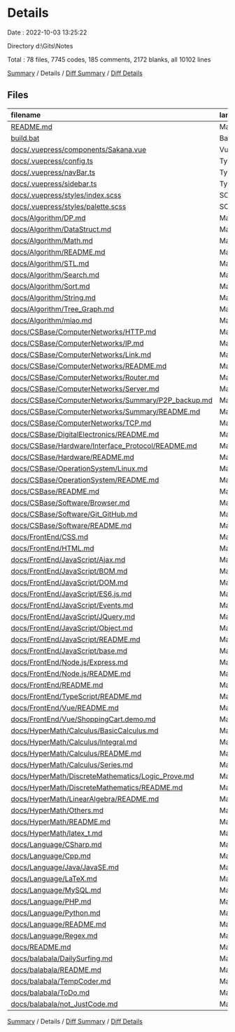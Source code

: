 # Details

Date : 2022-10-03 13:25:22

Directory d:\\Gits\\Notes

Total : 78 files,  7745 codes, 185 comments, 2172 blanks, all 10102 lines

[Summary](results.md) / Details / [Diff Summary](diff.md) / [Diff Details](diff-details.md)

## Files
| filename | language | code | comment | blank | total |
| :--- | :--- | ---: | ---: | ---: | ---: |
| [README.md](/README.md) | Markdown | 1 | 0 | 0 | 1 |
| [build.bat](/build.bat) | Batch | 8 | 0 | 4 | 12 |
| [docs/.vuepress/components/Sakana.vue](/docs/.vuepress/components/Sakana.vue) | Vue | 18 | 0 | 4 | 22 |
| [docs/.vuepress/config.ts](/docs/.vuepress/config.ts) | TypeScript | 53 | 1 | 11 | 65 |
| [docs/.vuepress/navBar.ts](/docs/.vuepress/navBar.ts) | TypeScript | 94 | 0 | 2 | 96 |
| [docs/.vuepress/sidebar.ts](/docs/.vuepress/sidebar.ts) | TypeScript | 0 | 16 | 2 | 18 |
| [docs/.vuepress/styles/index.scss](/docs/.vuepress/styles/index.scss) | SCSS | 79 | 1 | 11 | 91 |
| [docs/.vuepress/styles/palette.scss](/docs/.vuepress/styles/palette.scss) | SCSS | 3 | 0 | 1 | 4 |
| [docs/Algorithm/DP.md](/docs/Algorithm/DP.md) | Markdown | 133 | 3 | 36 | 172 |
| [docs/Algorithm/DataStruct.md](/docs/Algorithm/DataStruct.md) | Markdown | 193 | 3 | 37 | 233 |
| [docs/Algorithm/Math.md](/docs/Algorithm/Math.md) | Markdown | 380 | 3 | 86 | 469 |
| [docs/Algorithm/README.md](/docs/Algorithm/README.md) | Markdown | 125 | 3 | 26 | 154 |
| [docs/Algorithm/STL.md](/docs/Algorithm/STL.md) | Markdown | 372 | 3 | 96 | 471 |
| [docs/Algorithm/Search.md](/docs/Algorithm/Search.md) | Markdown | 166 | 3 | 27 | 196 |
| [docs/Algorithm/Sort.md](/docs/Algorithm/Sort.md) | Markdown | 317 | 3 | 66 | 386 |
| [docs/Algorithm/String.md](/docs/Algorithm/String.md) | Markdown | 5 | 0 | 2 | 7 |
| [docs/Algorithm/Tree_Graph.md](/docs/Algorithm/Tree_Graph.md) | Markdown | 4 | 0 | 3 | 7 |
| [docs/Algorithm/miao.md](/docs/Algorithm/miao.md) | Markdown | 93 | 3 | 31 | 127 |
| [docs/CSBase/ComputerNetworks/HTTP.md](/docs/CSBase/ComputerNetworks/HTTP.md) | Markdown | 137 | 3 | 44 | 184 |
| [docs/CSBase/ComputerNetworks/IP.md](/docs/CSBase/ComputerNetworks/IP.md) | Markdown | 5 | 3 | 7 | 15 |
| [docs/CSBase/ComputerNetworks/Link.md](/docs/CSBase/ComputerNetworks/Link.md) | Markdown | 5 | 3 | 7 | 15 |
| [docs/CSBase/ComputerNetworks/README.md](/docs/CSBase/ComputerNetworks/README.md) | Markdown | 49 | 0 | 8 | 57 |
| [docs/CSBase/ComputerNetworks/Router.md](/docs/CSBase/ComputerNetworks/Router.md) | Markdown | 5 | 3 | 7 | 15 |
| [docs/CSBase/ComputerNetworks/Server.md](/docs/CSBase/ComputerNetworks/Server.md) | Markdown | 5 | 3 | 7 | 15 |
| [docs/CSBase/ComputerNetworks/Summary/P2P_backup.md](/docs/CSBase/ComputerNetworks/Summary/P2P_backup.md) | Markdown | 89 | 3 | 63 | 155 |
| [docs/CSBase/ComputerNetworks/Summary/README.md](/docs/CSBase/ComputerNetworks/Summary/README.md) | Markdown | 249 | 3 | 135 | 387 |
| [docs/CSBase/ComputerNetworks/TCP.md](/docs/CSBase/ComputerNetworks/TCP.md) | Markdown | 5 | 3 | 7 | 15 |
| [docs/CSBase/DigitalElectronics/README.md](/docs/CSBase/DigitalElectronics/README.md) | Markdown | 3 | 0 | 5 | 8 |
| [docs/CSBase/Hardware/Interface_Protocol/README.md](/docs/CSBase/Hardware/Interface_Protocol/README.md) | Markdown | 98 | 3 | 53 | 154 |
| [docs/CSBase/Hardware/README.md](/docs/CSBase/Hardware/README.md) | Markdown | 7 | 0 | 3 | 10 |
| [docs/CSBase/OperationSystem/Linux.md](/docs/CSBase/OperationSystem/Linux.md) | Markdown | 5 | 0 | 2 | 7 |
| [docs/CSBase/OperationSystem/README.md](/docs/CSBase/OperationSystem/README.md) | Markdown | 0 | 0 | 1 | 1 |
| [docs/CSBase/README.md](/docs/CSBase/README.md) | Markdown | 24 | 5 | 8 | 37 |
| [docs/CSBase/Software/Browser.md](/docs/CSBase/Software/Browser.md) | Markdown | 5 | 3 | 7 | 15 |
| [docs/CSBase/Software/Git_GitHub.md](/docs/CSBase/Software/Git_GitHub.md) | Markdown | 64 | 21 | 34 | 119 |
| [docs/CSBase/Software/README.md](/docs/CSBase/Software/README.md) | Markdown | 3 | 0 | 5 | 8 |
| [docs/FrontEnd/CSS.md](/docs/FrontEnd/CSS.md) | Markdown | 445 | 3 | 68 | 516 |
| [docs/FrontEnd/HTML.md](/docs/FrontEnd/HTML.md) | Markdown | 114 | 3 | 32 | 149 |
| [docs/FrontEnd/JavaScript/Ajax.md](/docs/FrontEnd/JavaScript/Ajax.md) | Markdown | 340 | 3 | 64 | 407 |
| [docs/FrontEnd/JavaScript/BOM.md](/docs/FrontEnd/JavaScript/BOM.md) | Markdown | 52 | 3 | 23 | 78 |
| [docs/FrontEnd/JavaScript/DOM.md](/docs/FrontEnd/JavaScript/DOM.md) | Markdown | 157 | 3 | 63 | 223 |
| [docs/FrontEnd/JavaScript/ES6.js.md](/docs/FrontEnd/JavaScript/ES6.js.md) | Markdown | 126 | 3 | 20 | 149 |
| [docs/FrontEnd/JavaScript/Events.md](/docs/FrontEnd/JavaScript/Events.md) | Markdown | 189 | 3 | 65 | 257 |
| [docs/FrontEnd/JavaScript/JQuery.md](/docs/FrontEnd/JavaScript/JQuery.md) | Markdown | 98 | 3 | 43 | 144 |
| [docs/FrontEnd/JavaScript/Object.md](/docs/FrontEnd/JavaScript/Object.md) | Markdown | 311 | 3 | 88 | 402 |
| [docs/FrontEnd/JavaScript/README.md](/docs/FrontEnd/JavaScript/README.md) | Markdown | 35 | 3 | 25 | 63 |
| [docs/FrontEnd/JavaScript/base.md](/docs/FrontEnd/JavaScript/base.md) | Markdown | 151 | 3 | 53 | 207 |
| [docs/FrontEnd/Node.js/Express.md](/docs/FrontEnd/Node.js/Express.md) | Markdown | 83 | 3 | 22 | 108 |
| [docs/FrontEnd/Node.js/README.md](/docs/FrontEnd/Node.js/README.md) | Markdown | 170 | 3 | 58 | 231 |
| [docs/FrontEnd/README.md](/docs/FrontEnd/README.md) | Markdown | 13 | 0 | 3 | 16 |
| [docs/FrontEnd/TypeScript/README.md](/docs/FrontEnd/TypeScript/README.md) | Markdown | 90 | 3 | 19 | 112 |
| [docs/FrontEnd/Vue/README.md](/docs/FrontEnd/Vue/README.md) | Markdown | 391 | 9 | 99 | 499 |
| [docs/FrontEnd/Vue/ShoppingCart.demo.md](/docs/FrontEnd/Vue/ShoppingCart.demo.md) | Markdown | 132 | 0 | 44 | 176 |
| [docs/HyperMath/Calculus/BasicCalculus.md](/docs/HyperMath/Calculus/BasicCalculus.md) | Markdown | 7 | 0 | 7 | 14 |
| [docs/HyperMath/Calculus/Integral.md](/docs/HyperMath/Calculus/Integral.md) | Markdown | 0 | 0 | 1 | 1 |
| [docs/HyperMath/Calculus/README.md](/docs/HyperMath/Calculus/README.md) | Markdown | 10 | 0 | 7 | 17 |
| [docs/HyperMath/Calculus/Series.md](/docs/HyperMath/Calculus/Series.md) | Markdown | 0 | 0 | 1 | 1 |
| [docs/HyperMath/DiscreteMathematics/Logic_Prove.md](/docs/HyperMath/DiscreteMathematics/Logic_Prove.md) | Markdown | 96 | 3 | 51 | 150 |
| [docs/HyperMath/DiscreteMathematics/README.md](/docs/HyperMath/DiscreteMathematics/README.md) | Markdown | 7 | 0 | 3 | 10 |
| [docs/HyperMath/LinearAlgebra/README.md](/docs/HyperMath/LinearAlgebra/README.md) | Markdown | 0 | 0 | 1 | 1 |
| [docs/HyperMath/Others.md](/docs/HyperMath/Others.md) | Markdown | 0 | 0 | 1 | 1 |
| [docs/HyperMath/README.md](/docs/HyperMath/README.md) | Markdown | 12 | 0 | 6 | 18 |
| [docs/HyperMath/latex_t.md](/docs/HyperMath/latex_t.md) | Markdown | 105 | 3 | 28 | 136 |
| [docs/Language/CSharp.md](/docs/Language/CSharp.md) | Markdown | 5 | 0 | 2 | 7 |
| [docs/Language/Cpp.md](/docs/Language/Cpp.md) | Markdown | 313 | 3 | 50 | 366 |
| [docs/Language/Java/JavaSE.md](/docs/Language/Java/JavaSE.md) | Markdown | 213 | 3 | 37 | 253 |
| [docs/Language/LaTeX.md](/docs/Language/LaTeX.md) | Markdown | 21 | 3 | 16 | 40 |
| [docs/Language/MySQL.md](/docs/Language/MySQL.md) | Markdown | 468 | 3 | 83 | 554 |
| [docs/Language/PHP.md](/docs/Language/PHP.md) | Markdown | 262 | 3 | 54 | 319 |
| [docs/Language/Python.md](/docs/Language/Python.md) | Markdown | 4 | 0 | 4 | 8 |
| [docs/Language/README.md](/docs/Language/README.md) | Markdown | 17 | 0 | 5 | 22 |
| [docs/Language/Regex.md](/docs/Language/Regex.md) | Markdown | 79 | 3 | 38 | 120 |
| [docs/README.md](/docs/README.md) | Markdown | 45 | 0 | 10 | 55 |
| [docs/balabala/DailySurfing.md](/docs/balabala/DailySurfing.md) | Markdown | 98 | 0 | 35 | 133 |
| [docs/balabala/README.md](/docs/balabala/README.md) | Markdown | 35 | 3 | 19 | 57 |
| [docs/balabala/TempCoder.md](/docs/balabala/TempCoder.md) | Markdown | 187 | 3 | 41 | 231 |
| [docs/balabala/ToDo.md](/docs/balabala/ToDo.md) | Markdown | 28 | 3 | 12 | 43 |
| [docs/balabala/not_JustCode.md](/docs/balabala/not_JustCode.md) | Markdown | 34 | 3 | 23 | 60 |

[Summary](results.md) / Details / [Diff Summary](diff.md) / [Diff Details](diff-details.md)